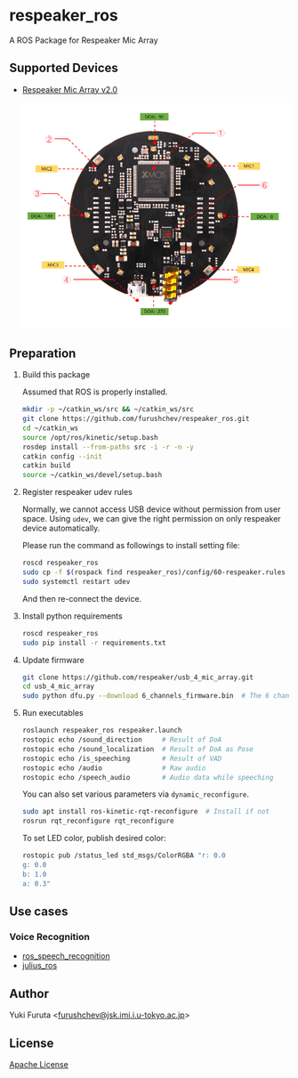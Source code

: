 respeaker_ros
=============

A ROS Package for Respeaker Mic Array


## Supported Devices

- [Respeaker Mic Array v2.0](http://wiki.seeedstudio.com/ReSpeaker_Mic_Array_v2.0/)

    ![Respeaker Mic Array v2.0](https://github.com/SeeedDocument/ReSpeaker_Mic_Array_V2/raw/master/img/Hardware%20Overview.png)

## Preparation

1. Build this package

    Assumed that ROS is properly installed.

    ```bash
    mkdir -p ~/catkin_ws/src && ~/catkin_ws/src
    git clone https://github.com/furushchev/respeaker_ros.git
    cd ~/catkin_ws
    source /opt/ros/kinetic/setup.bash
    rosdep install --from-paths src -i -r -n -y
    catkin config --init
    catkin build
    source ~/catkin_ws/devel/setup.bash
    ```

1. Register respeaker udev rules

    Normally, we cannot access USB device without permission from user space.
    Using `udev`, we can give the right permission on only respeaker device automatically.

    Please run the command as followings to install setting file:

    ```bash
    roscd respeaker_ros
    sudo cp -f $(rospack find respeaker_ros)/config/60-respeaker.rules /etc/udev/rules.d/60-respeaker.rules
    sudo systemctl restart udev
    ```

    And then re-connect the device.

1. Install python requirements

    ```bash
    roscd respeaker_ros
    sudo pip install -r requirements.txt
    ```

1. Update firmware

    ```bash
    git clone https://github.com/respeaker/usb_4_mic_array.git
    cd usb_4_mic_array
    sudo python dfu.py --download 6_channels_firmware.bin  # The 6 channels version 
    ```

1. Run executables

    ```bash
    roslaunch respeaker_ros respeaker.launch
    rostopic echo /sound_direction     # Result of DoA
    rostopic echo /sound_localization  # Result of DoA as Pose
    rostopic echo /is_speeching        # Result of VAD
    rostopic echo /audio               # Raw audio
    rostopic echo /speech_audio        # Audio data while speeching
    ```

    You can also set various parameters via `dynamic_reconfigure`.

    ```bash
    sudo apt install ros-kinetic-rqt-reconfigure  # Install if not
    rosrun rqt_reconfigure rqt_reconfigure
    ```
    
    To set LED color, publish desired color:
    
    ```bash
    rostopic pub /status_led std_msgs/ColorRGBA "r: 0.0
    g: 0.0
    b: 1.0
    a: 0.3"
    ```

## Use cases

### Voice Recognition

- [ros_speech_recognition](https://github.com/jsk-ros-pkg/jsk_3rdparty/tree/master/ros_speech_recognition)
- [julius_ros](http://wiki.ros.org/julius_ros)

## Author

Yuki Furuta <<furushchev@jsk.imi.i.u-tokyo.ac.jp>>

## License

[Apache License](LICENSE)
